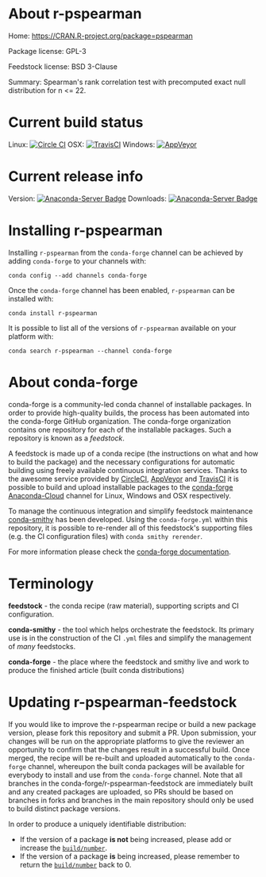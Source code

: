 About r-pspearman
=================

Home: https://CRAN.R-project.org/package=pspearman

Package license: GPL-3

Feedstock license: BSD 3-Clause

Summary: Spearman's rank correlation test with precomputed exact null distribution for n <= 22.



Current build status
====================

Linux: [![Circle CI](https://circleci.com/gh/conda-forge/r-pspearman-feedstock.svg?style=shield)](https://circleci.com/gh/conda-forge/r-pspearman-feedstock)
OSX: [![TravisCI](https://travis-ci.org/conda-forge/r-pspearman-feedstock.svg?branch=master)](https://travis-ci.org/conda-forge/r-pspearman-feedstock)
Windows: [![AppVeyor](https://ci.appveyor.com/api/projects/status/github/conda-forge/r-pspearman-feedstock?svg=True)](https://ci.appveyor.com/project/conda-forge/r-pspearman-feedstock/branch/master)

Current release info
====================
Version: [![Anaconda-Server Badge](https://anaconda.org/conda-forge/r-pspearman/badges/version.svg)](https://anaconda.org/conda-forge/r-pspearman)
Downloads: [![Anaconda-Server Badge](https://anaconda.org/conda-forge/r-pspearman/badges/downloads.svg)](https://anaconda.org/conda-forge/r-pspearman)

Installing r-pspearman
======================

Installing `r-pspearman` from the `conda-forge` channel can be achieved by adding `conda-forge` to your channels with:

```
conda config --add channels conda-forge
```

Once the `conda-forge` channel has been enabled, `r-pspearman` can be installed with:

```
conda install r-pspearman
```

It is possible to list all of the versions of `r-pspearman` available on your platform with:

```
conda search r-pspearman --channel conda-forge
```


About conda-forge
=================

conda-forge is a community-led conda channel of installable packages.
In order to provide high-quality builds, the process has been automated into the
conda-forge GitHub organization. The conda-forge organization contains one repository
for each of the installable packages. Such a repository is known as a *feedstock*.

A feedstock is made up of a conda recipe (the instructions on what and how to build
the package) and the necessary configurations for automatic building using freely
available continuous integration services. Thanks to the awesome service provided by
[CircleCI](https://circleci.com/), [AppVeyor](http://www.appveyor.com/)
and [TravisCI](https://travis-ci.org/) it is possible to build and upload installable
packages to the [conda-forge](https://anaconda.org/conda-forge)
[Anaconda-Cloud](http://docs.anaconda.org/) channel for Linux, Windows and OSX respectively.

To manage the continuous integration and simplify feedstock maintenance
[conda-smithy](http://github.com/conda-forge/conda-smithy) has been developed.
Using the ``conda-forge.yml`` within this repository, it is possible to re-render all of
this feedstock's supporting files (e.g. the CI configuration files) with ``conda smithy rerender``.

For more information please check the [conda-forge documentation](https://conda-forge.org/docs/).

Terminology
===========

**feedstock** - the conda recipe (raw material), supporting scripts and CI configuration.

**conda-smithy** - the tool which helps orchestrate the feedstock.
                   Its primary use is in the construction of the CI ``.yml`` files
                   and simplify the management of *many* feedstocks.

**conda-forge** - the place where the feedstock and smithy live and work to
                  produce the finished article (built conda distributions)


Updating r-pspearman-feedstock
==============================

If you would like to improve the r-pspearman recipe or build a new
package version, please fork this repository and submit a PR. Upon submission,
your changes will be run on the appropriate platforms to give the reviewer an
opportunity to confirm that the changes result in a successful build. Once
merged, the recipe will be re-built and uploaded automatically to the
`conda-forge` channel, whereupon the built conda packages will be available for
everybody to install and use from the `conda-forge` channel.
Note that all branches in the conda-forge/r-pspearman-feedstock are
immediately built and any created packages are uploaded, so PRs should be based
on branches in forks and branches in the main repository should only be used to
build distinct package versions.

In order to produce a uniquely identifiable distribution:
 * If the version of a package **is not** being increased, please add or increase
   the [``build/number``](http://conda.pydata.org/docs/building/meta-yaml.html#build-number-and-string).
 * If the version of a package **is** being increased, please remember to return
   the [``build/number``](http://conda.pydata.org/docs/building/meta-yaml.html#build-number-and-string)
   back to 0.